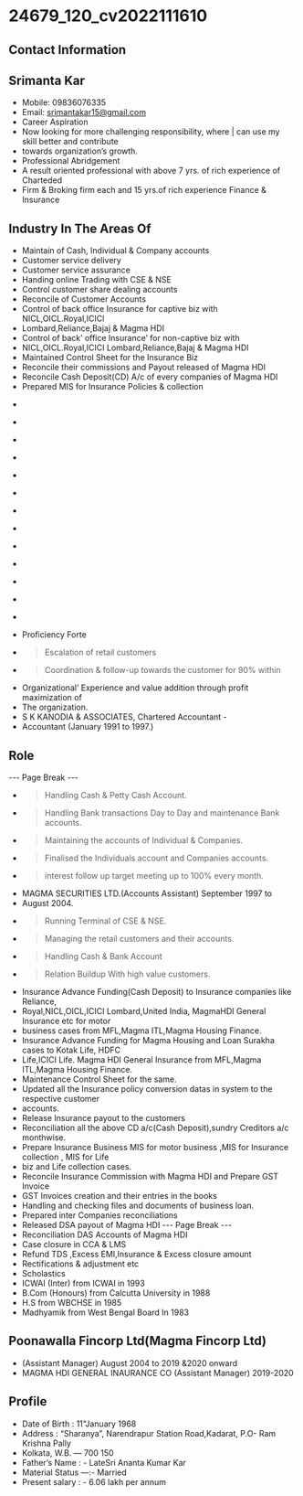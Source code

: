 # 24679_120_cv2022111610

## Contact Information



## Srimanta Kar

* Mobile: 09836076335
* Email: srimantakar15@gmail.com
* Career Aspiration
* Now looking for more challenging responsibility, where | can use my skill better and contribute
* towards organization’s growth.
* Professional Abridgement
* A result oriented professional with above 7 yrs. of rich experience of Charteded
* Firm & Broking firm each and 15 yrs.of rich experience Finance & Insurance


## Industry In The Areas Of

* Maintain of Cash, Individual & Company accounts
* Customer service delivery
* Customer service assurance
* Handing online Trading with CSE & NSE
* Control customer share dealing accounts
* Reconcile of Customer Accounts
* Control of back office Insurance for captive biz with NICL,OICL.Royal,ICICl
* Lombard,Reliance,Bajaj & Magma HDI
* Control of back’ office Insurance’ for  non-captive biz with
* NICL,OICL.Royal,ICICI Lombard,Reliance,Bajaj & Magma HDI
* Maintained Control Sheet for the Insurance Biz
* Reconcile their commissions and Payout released of Magma HDI
* Reconcile Cash Deposit(CD) A/c of every companies of Magma HDI
* Prepared MIS for Insurance Policies & collection
* >
* >
* >
* >
* >
* >
* >
* >
* >
* >
* >
* >
* >
* Proficiency Forte
* >Escalation of retail customers
* >Coordination & follow-up towards the customer for 90% within
* Organizational’ Experience and value addition through profit maximization of
* The organization.
* S K KANODIA & ASSOCIATES, Chartered Accountant -
* Accountant (January 1991 to 1997.)


## Role

--- Page Break ---
* >Handling Cash & Petty Cash Account.
* >Handling Bank transactions Day to Day and maintenance Bank accounts.
* >Maintaining the accounts of Individual & Companies.
* >Finalised the Individuals account and Companies accounts.
* >interest follow up target meeting up to 100% every month.
* MAGMA SECURITIES LTD.(Accounts Assistant) September 1997 to
* August 2004.
* > Running Terminal of CSE & NSE.
* > Managing the retail customers and their accounts.
* > Handling Cash & Bank Account
* >Relation Buildup With high value customers.
* Insurance Advance Funding(Cash Deposit) to Insurance companies like Reliance,
* Royal,NICL,OICL,ICICI Lombard,United India, MagmaHDI General Insurance etc for motor
* business cases from MFL,Magma ITL,Magma Housing Finance.
* Insurance Advance Funding for Magma Housing and Loan Surakha cases to Kotak Life, HDFC
* Life,ICICI Life. Magma HDI General Insurance from MFL,Magma ITL,Magma Housing Finance.
* Maintenance Control Sheet for the same.
* Updated all the Insurance policy conversion datas in system to the respective customer
* accounts.
* Release Insurance payout to the customers
* Reconciliation all the above CD a/c(Cash Deposit),sundry Creditors a/c monthwise.
* Prepare Insurance Business MIS for motor business ,MIS for Insurance collection , MIS for Life
* biz and Life collection cases.
* Reconcile Insurance Commission with Magma HDI and Prepare GST Invoice
* GST Invoices creation and their entries in the books
* Handling and checking files and documents of business loan.
* Prepared inter Companies reconciliations
* Released DSA payout of Magma HDI
--- Page Break ---
* Reconciliation DAS Accounts of Magma HDI
* Case closure in CCA & LMS
* Refund TDS ,Excess EMI,Insurance & Excess closure amount
* Rectifications & adjustment etc
* Scholastics
* ICWAI (Inter) from ICWAI in 1993
* B.Com (Honours) from Calcutta University in 1988
* H.S from WBCHSE in 1985
* Madhyamik from West Bengal Board In 1983


## Poonawalla Fincorp Ltd(Magma  Fincorp  Ltd)

* (Assistant Manager) August 2004 to 2019 &2020 onward
* MAGMA HDI GENERAL INAURANCE CO (Assistant Manager) 2019-2020


## Profile

* Date of Birth : 11"January 1968
* Address : “Sharanya”, Narendrapur Station Road,Kadarat, P.O- Ram Krishna Pally
* Kolkata, W.B. — 700 150
* Father’s Name : - LateSri Ananta Kumar Kar
* Material Status _—_:- Married
* Present salary : - 6.06 lakh per annum

